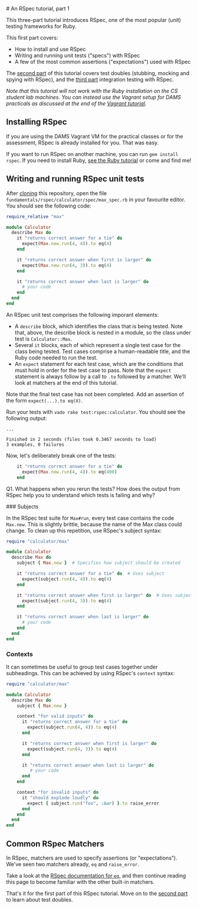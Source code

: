 # An RSpec tutorial, part 1

This three-part tutorial introduces RSpec, one of the most popular (unit) testing frameworks for Ruby.

This first part covers:

* How to install and use RSpec
* Writing and running unit tests ("specs") with RSpec
* A few of the most common assertions ("expectations") used with RSpec

The [second part](2_doubles.md) of this tutorial covers test doubles (stubbing, mocking and spying with RSpec), and the [third part](3_integration.md) integration testing with RSpec.

*Note that this tutorial will not work with the Ruby installation on the CS student lab machines. You can instead use the Vagrant setup for DAMS practicals as discussed at the end of the [Vagrant tutorial](../tools/vagrant.md).*


## Installing RSpec

If you are using the DAMS Vagrant VM for the practical classes or for the assessment, RSpec is already installed for you. That was easy.

If you want to run RSpec on another machine, you can run `gem install rspec`. If you need to install Ruby, [see the Ruby tutorial](../1_introduction.md) or come and find me!


## Writing and running RSpec unit tests

After [cloning](../../README.md) this repository, open the file `fundamentals/rspec/calculator/spec/max_spec.rb` in your favourite editor. You should see the following code:

```ruby
require_relative "max"

module Calculator
  describe Max do
    it "returns correct answer for a tie" do
      expect(Max.new.run(4, 4)).to eq(4)
    end

    it "returns correct answer when first is larger" do
      expect(Max.new.run(4, 3)).to eq(4)
    end

    it "returns correct answer when last is larger" do
      # your code
    end
  end
end
```

An RSpec unit test comprises the following imporant elements:

* A `describe` block, which identifies the class that is being tested. Note that, above, the describe block is nested in a module, so the class under test is `Calculator::Max`.
* Several `it` blocks, each of which represent a single test case for the class being tested. Test cases comprise a human-readable title, and the Ruby code needed to run the test.
* An `expect` statement for each test case, which are the conditions that must hold in order for the test case to pass. Note that the `expect` statement is always follow by a call to `.to` followed by a matcher. We'll look at matchers at the end of this tutorial.

Note that the final test case has not been completed. Add an assertion of the form `expect(...).to eq(X)`.

Run your tests with `vado rake test:rspec:calculator`. You should see the following output:

```
...

Finished in 2 seconds (files took 0.3467 seconds to load)
3 examples, 0 failures
```

Now, let's deliberately break one of the tests:

```ruby
    it "returns correct answer for a tie" do
      expect(Max.new.run(4, 4)).to eq(400)
    end
```

Q1. What happens when you rerun the tests? How does the output from RSpec help you to understand which tests is failing and why?

### Subjects

In the RSpec test suite for `Max#run`, every test case contains the code `Max.new`. This is slightly brittle, because the name of the Max class could change. To clean up this repetition, use RSpec's subject syntax:


```ruby
require "calculator/max"

module Calculator
  describe Max do
    subject { Max.new }  # Specifies how subject should be created

    it "returns correct answer for a tie" do  # Uses subject
      expect(subject.run(4, 4)).to eq(4)  
    end

    it "returns correct answer when first is larger" do  # Uses subject
      expect(subject.run(4, 3)).to eq(4)
    end

    it "returns correct answer when last is larger" do
      # your code
    end
  end
end
```


### Contexts

It can sometimes be useful to group test cases together under subheadings. This can be achieved by using RSpec's `context` syntax:

```ruby
require "calculator/max"

module Calculator
  describe Max do
    subject { Max.new }

    context "for valid inputs" do
      it "returns correct answer for a tie" do
        expect(subject.run(4, 4)).to eq(4)  
      end

      it "returns correct answer when first is larger" do
        expect(subject.run(4, 3)).to eq(4)
      end

      it "returns correct answer when last is larger" do
         # your code
      end
    end

    context "for invalid inputs" do
      it "should explode loudly" do
        expect { subject.run("foo", :bar) }.to raise_error
      end
    end
  end
end
```

## Common RSpec Matchers

In RSpec, matchers are used to specify assertions (or "expectations"). We've seen two matchers already, `eq` and `raise_error`.

Take a look at the [RSpec documentation for `eq`](http://rspec.info/documentation/3.3/rspec-expectations/#Equivalence), and then continue reading this page to become familiar with the other built-in matchers.

That's it for the first part of this RSpec tutorial. Move on to the [second part](2_doubles.md) to learn about test doubles.
